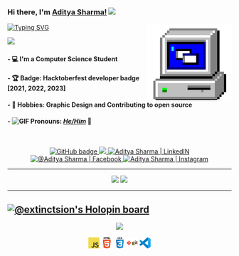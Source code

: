 ### Hi there, I'm [Aditya Sharma!](https://www.linkedin.com/in/aditya-sharma-1a19191b3/) <img src="https://github.com/TheDudeThatCode/TheDudeThatCode/blob/master/Assets/wave.gif" width="29px">

<img align="right" alt="PC GIF" src="https://github.com/TheDudeThatCode/TheDudeThatCode/blob/master/Assets/PC.gif" width="190" />

[![Typing SVG](https://readme-typing-svg.herokuapp.com?color=FFFFFF&lines=Web+Developer;Self-taught+Designer;Coder;Always+Learning+new+techonologies)](https://git.io/typing-svg)

![](https://komarev.com/ghpvc/?username=extinctsion&color=blueviolet&label=Profile+Views&style=plastic)
<br />

#### - 💻‍ I'm a Computer Science Student

#### - 🏆 Badge: Hacktoberfest developer badge [2021, 2022, 2023]

#### - 🎨 Hobbies: Graphic Design and Contributing to open source

#### - <img alt="GIF" src="https://github.com/TheDudeThatCode/TheDudeThatCode/blob/master/Assets/powerup.gif" width="20vw" /> **Pronouns:** [*He/Him*](https://pronoun.is/he) 🧔

<br />
<p align="center">
  <a href="https://github.com/extinctsion?tab=followers">
    <img src="https://img.shields.io/github/followers/extinctsion?label=GitHub&logo=GitHub&style=for-the-badge" alt="GitHub badge" />
  </a>
  <a href="https://twitter.com/adirockz004">
    <img src="https://img.shields.io/twitter/follow/adirockz004?label=Twitter&logo=twitter&style=for-the-badge" />
  </a>
  <a href="https://www.linkedin.com/in/aditya-sharma-1a19191b3//" target="_blank">
  <img alt="Aditya Sharma | LinkedIN"  src="https://img.shields.io/badge/linkedin-%230077B5.svg?&style=for-the-badge&logo=linkedin&logoColor=white" />
</a>
<a href="https://www.facebook.com/people/Aditya-Sharma/100008419575000/" target="_blank">
  <img  alt="@Aditya Sharma | Facebook" src="https://img.shields.io/badge/facebook-%231877F2.svg?&style=for-the-badge&logo=facebook&logoColor=white" />
</a>
<a href="https://www.instagram.com/extinctsion" target="_blank">
  <img alt="Aditya Sharma | Instagram"  src="https://img.shields.io/badge/instagram-%23E4405F.svg?&style=for-the-badge&logo=instagram&logoColor=white" />
</a>
</p>

---

<p align="center">
  <img width="400px" src="https://github-readme-stats.vercel.app/api?username=extinctsion&show_icons=true&theme=radical&hide_border=true" />
  <img width="400px" src="https://github-readme-streak-stats.herokuapp.com/?user=extinctsion&theme=gotham&hide_border=true&fire=C77800&ring=DD910B&background=1F222E" />
</p>

---
[![@extinctsion's Holopin board](https://holopin.me/extinctsion)](https://holopin.io/@extinctsion)
---
  
<p align="center">
  <img width="400px" src="https://github-readme-stats.vercel.app/api/top-langs/?username=extinctsion&hide=TeX&layout=compact&theme=radical&hide_border=true&bg_color=1F222E" />
</p>

<p align="center">
<img height="25" src="https://raw.githubusercontent.com/github/explore/80688e429a7d4ef2fca1e82350fe8e3517d3494d/topics/javascript/javascript.png">
<img height="25" src="https://raw.githubusercontent.com/github/explore/80688e429a7d4ef2fca1e82350fe8e3517d3494d/topics/html/html.png">
<img height="25" src="https://raw.githubusercontent.com/github/explore/80688e429a7d4ef2fca1e82350fe8e3517d3494d/topics/css/css.png">
<img height="25" src="https://raw.githubusercontent.com/github/explore/80688e429a7d4ef2fca1e82350fe8e3517d3494d/topics/git/git.png">
<img height="25" src="https://raw.githubusercontent.com/github/explore/80688e429a7d4ef2fca1e82350fe8e3517d3494d/topics/visual-studio-code/visual-studio-code.png" />
</p>
